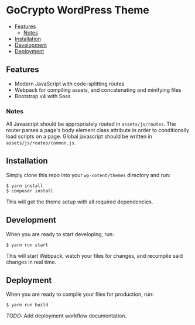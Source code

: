 # GoCrypto WordPress Theme
<!-- TOC -->

- [Features](#features)
	- [Notes](#notes)
- [Installation](#installation)
- [Development](#development)
- [Deployment](#deployment)

<!-- /TOC -->

## Features

* Modern JavaScript with code-splitting routes
* Webpack for compiling assets, and concatenating and minifying files
* Bootstrap v4 with Sass

### Notes

All Javascript should be appropriately routed in `assets/js/routes`. The router parses a page's body element class attribute in order to conditionally load scripts on a page. Global javascript should be written in `assets/js/routes/common.js`.

## Installation
Simply clone this repo into your `wp-cotent/themes` directory and run:
```
$ yarn install
$ composer install
```
This will get the theme setup with all required dependencies.

## Development
When you are ready to start developing, run:
```
$ yarn run start
```
This will start Webpack, watch your files for changes, and recompile said changes in real time.

## Deployment
When you are ready to compile your files for production, run:
```
$ yarn run build
```
*TODO:* Add deployment workflow documentation. 
